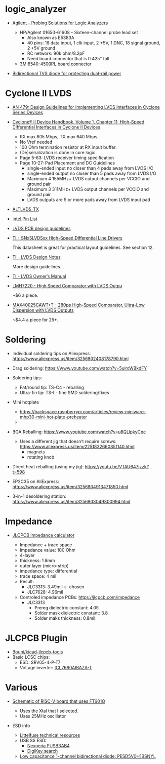# logic_analyzer


* [Agilent - Probing Solutions for Logic Analyzers](https://xdevs.com/doc/HP_Agilent_Keysight/agilentprobing.pdf)

    * HP/Agilent 01650-61608 - Sixteen-channel probe lead set
        * Also known as E5383A
        * 40 pins: 16 data input, 1 clk input, 2 +5V, 1 DNC, 18 signal ground, 2 +5V ground
        * RC network: 90k ohm/8.2pF
        * Need board connector that is 0.425" tall
    * [3M 8540-4500PL board connector](https://www.digikey.com/en/products/detail/3m/8540-4500PL/1306252)

* [Bidirectional TVS diode for protecting dual-rail power](https://electronics.stackexchange.com/questions/653141/bidirectional-tvs-diode-for-protecting-dual-rail-power)

# Cyclone II LVDS

* [AN 479: Design Guidelines for Implementing LVDS Interfaces in Cyclone Series Devices](https://www.google.com/url?sa=t&rct=j&q=&esrc=s&source=web&cd=&ved=2ahUKEwi85qzynZn9AhXWIkQIHaqIBsoQFnoECDIQAQ&url=https%3A%2F%2Fcdrdv2-public.intel.com%2F653866%2Fan479.pdf)

* [Cyclone® II Device Handbook, Volume 1, Chapter 11: High-Speed Differential Interfaces in Cyclone II Devices](https://www.intel.com/content/www/us/en/content-details/655206/cyclone-ii-device-handbook-volume-1-chapter-11-high-speed-differential-interfaces-in-cyclone-ii-devices.html)

    * RX max 805 Mbps, TX max 640 Mbps.
    * No Vref needed
    * 100 Ohm termination resistor at RX input buffer.
    * (De)serialization is done in core logic.
    * Page 5-63: LVDS receiver timing specification
    * Page 10-27: Pad Placement and DC Guidelines
        * single-ended input no closer than 4 pads away from LVDS I/O
        * single-ended output no closer than 5 pads away from LVDS I/O
        * Maximum 4 155MHz+ LVDS output channels per VCCIO and ground pair
        * Maximum 3 311MHz+ LVDS output channels per VCCIO and ground pair
        * LVDS outputs are 5 or more pads away from LVDS input pad


* [ALTLVDS_TX](https://www.intel.com/content/www/us/en/docs/programmable/683062/17-1/parameter-settings-22420.html)

* [Intel Pin List](https://www.intel.com/content/www/us/en/support/programmable/support-resources/devices/lit-dp.html)

* [LVDS PCB design guidelines](https://madpcb.com/glossary/lvds/)

* [TI - SNx5LVDSxx High-Speed Differential Line Drivers](https://www.ti.com/lit/ds/symlink/sn65lvds31.pdf)

    This datasheet is great for practical layout guidelines. See section 12.

* [TI - LVDS Design Notes](https://www.ti.com/lit/an/slla014a/slla014a.pdf)

    More design guidelines...

* [TI - LVDS Owner’s Manual](https://www.ti.com/lit/ug/snla187/snla187.pdf)

* [LMH7220 - High Speed Comparator with LVDS Outpu](https://www.ti.com/lit/ds/symlink/lmh7322.pdf)

    ~$6 a piece.

* [MAX40025CAWT+T - 280ps High-Speed Comparator, Ultra-Low Dispersion with LVDS Outputs](https://www.mouser.com/datasheet/2/609/MAX40025A_MAX40026-3128703.pdf)

    ~$4.4 a piece for 25+.

# Soldering

* Individual soldering tips on Aliexpress: https://www.aliexpress.us/item/3256802408178790.html
* Drag soldering: https://www.youtube.com/watch?v=5uiroWBkdFY 
* Soldering tips: 
    * Fat/round tip: TS-C4 - reballing
    * Ultra-fin tip: TS-I - fine SMD soldering/fixes
* Mini hotplate
    * https://hackspace.raspberrypi.com/articles/review-miniware-mhp30-mini-hot-plate-preheater
    * 
* BGA Reballing: https://www.youtube.com/watch?v=u8QLlpkyCpc
    * Uses a different jig that doesn't require screws: https://www.aliexpress.us/item/2251832660851140.html
        * magnets
        * rotating knob

* Direct heat reballing (using my jig): https://youtu.be/VTAU647jzzk?t=598
* EP2C35 on AliExpress: https://www.aliexpress.us/item/3256804913471850.html
* 3-in-1 desoldering station: https://www.aliexpress.us/item/3256803049300994.html

# Impedance

* [JLCPCB impedance calculator](https://cart.jlcpcb.com/impedanceCalculation)

    * Impedance + trace space
    * Impedance value: 100 Ohm
    * 4-layer
    * thickness: 1.6mm
    * outer layer (micro-strip)
    * impedance type: differential
    * trace space: 4 mil
    * Result: 
        * JLC3313: 3.49mil  <- chosen
        * JLC7628: 4.96mil
    * Controled impedance PCBs: https://jlcpcb.com/impedance
        * JLC3313
            * Prereg dielectric constant: 4.05
            * Solder mask dielectric constant: 3.8
            * Solder maks thickness: 0.8mil
    
# JLCPCB Plugin

* [Bouni/kicad-jlcpcb-tools](https://github.com/Bouni/kicad-jlcpcb-tools)
* Basic LCSC chips:
    * ESD: SRV05-4-P-T7
    * Voltage inverter: [ICL7660AIBAZA-T](https://www.lcsc.com/product-detail/DC-DC-Converters_RENESAS-ICL7660AIBAZA-T_C7881.html)



# Various

* [Schematic of RISC-V board that uses FT601Q](http://riskfive.com/RiskFive_devel_rev0_board_July_24_2018.pdf)

    * Uses the Xtal that I selected.
    * Uses 25MHz oscillator
    
* ESD info
    * [Littelfuse technical resources](https://www.littelfuse.com/products/tvs-diodes.aspx)
    * USB SS ESD: 
        * [Nexperia PUSB3AB4](https://www.digikey.com/en/products/detail/nexperia-usa-inc/PUSB3AB4Z/6575997)
        * [DigiKey search](https://www.digikey.com/en/products/filter/transient-voltage-suppressors-tvs/tvs-diodes/144?s=N4IgjCBcoKwGxyqAxlAZgQwDYGcCmANCAPZQDaIAnDAAyJFwAsYLlIRYjNNATO%2BGBowAHPxaMA7DX6NhMGM35Mw8Nhx4BmHmvCaN0jvsYaxG2jrAbKPCUubxRHCZVljntN9RMdZNsTBV6cHlNO0DbDiYJGDE4Z0dwCTBhb0T5BLAJYWiZOACNBJ5k7RAAXSIABwAXKBAAZSqAJwBLADsAcxAAXyIJOAhoEFRITFxCEnIQBBpKK34pGg0zMR4aYWEDEFkpCCJ5BUYlFhFY7JL1GE0I8C0aFVNVmmvLfok%2BQ1fN1Z44fX5vuB%2BJzMHjvRLMe5OX6UXaJCRcGJOeE0Q5EUFyJ7-NaXQrYniokBFNarf6MGEpUkwpJlSo1SD1JptTo9RJ-QbDUb4IikSAUWFg1IExFTeb8DIxcogaq1ACSrSqeHaeEa3Q4lGEbHZ6GwXImvJA0lKXWNQA)
    * [Low capacitance 1-channel bidirectional diode: PESD5V0H1BSNYL](https://www.digikey.com/en/products/detail/nexperia-usa-inc/PESD5V0H1BSNYL/12808361)


    
